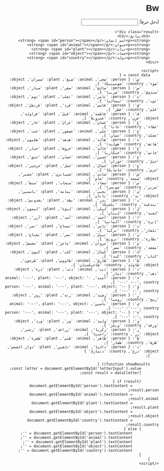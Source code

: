 <!DOCTYPE html>
<html lang="ar">
<head>
    <meta charset="UTF-8">
    <meta name="viewport" content="width=device-width, initial-scale=1.0">
    <title>ABAAS BW </title>
    <style>
        body {
            font-family: Arial, sans-serif;
            direction: rtl;
            text-align: right;
        }
        .result {
            margin-top: 10px;
        }
    </style>
</head>
<body>
    <h1>Bw </h1>
    <label for="letterInput">أدخل حرفاً:</label>
    <input type="text" id="letterInput" maxlength="1" oninput="showResults()">
    
    <div class="result">
        <h3>نتائج:</h3>
        <p><strong>اسم إنسان:</strong> <span id="person"></span></p>
        <p><strong>حيوان:</strong> <span id="animal"></span></p>
        <p><strong>نبات:</strong> <span id="plant"></span></p>
        <p><strong>جماد:</strong> <span id="object"></span></p>
        <p><strong>دولة:</strong> <span id="country"></span></p>
    </div>

    <script>
        const data = {
            'ض': { person: 'ضحى', animal: 'ضبع', plant: 'ضمران', object: 'ضوء', country: 'ضومينيكا' },
            'ص': { person: 'صالح', animal: 'صقر', plant: 'صبار', object: 'صندوق', country: 'صربيا' },
            'ث': { person: 'ثامر', animal: 'ثعلب', plant: 'ثوم', object: 'ثوب', country: 'ثيساليا' },
            'ق': { person: 'قاسم', animal: 'قرد', plant: 'قرنفل', object: 'قلم', country: 'قطر' },
            'ف': { person: 'فاطمة', animal: 'فيل', plant: 'فراولة', object: 'فرن', country: 'فنزويلا' },
            'غ': { person: 'غسان', animal: 'غزال', plant: 'غار', object: 'غطاء', country: 'غانا' },
            'ع': { person: 'علي', animal: 'عصفور', plant: 'عنب', object: 'عجلة', country: 'عمان' },
            'ه': { person: 'هالة', animal: 'هدهد', plant: 'هليون', object: 'هاتف', country: 'هولندا' },
            'خ': { person: 'خالد', animal: 'خروف', plant: 'خيار', object: 'خاتم', country: 'خنكاريا' },
            'ح': { person: 'حسين', animal: 'حصان', plant: 'حبق', object: 'حبل', country: 'حوران' },
            'ج': { person: 'جمال', animal: 'جمل', plant: 'جرجير', object: 'جرس', country: 'جامايكا' },
            'ش': { person: 'شادي', animal: 'شمبانزي', plant: 'شعير', object: 'شمعة', country: 'شام' },
            'س': { person: 'سعاد', animal: 'سنجاب', plant: 'سنط', object: 'سرير', country: 'سويسرا' },
            'ي': { person: 'يحيى', animal: 'يمامة', plant: 'ياسمين', object: 'يد', country: 'يابان' },
            'ب': { person: 'بدر', animal: 'بطة', plant: 'بقدونس', object: 'بندقية', country: 'بلجيكا' },
            'ل': { person: 'ليلى', animal: 'لبؤة', plant: 'ليمون', object: 'لعبة', country: 'لبنان' },
            'ا': { person: 'أحمد', animal: 'أسد', plant: 'أرز', object: 'إبرة', country: 'ألمانيا' },
            'ت': { person: 'تامر', animal: 'تمساح', plant: 'تمر', object: 'تلفاز', country: 'تركيا' },
            'ن': { person: 'نبيل', animal: 'نسر', plant: 'نعناع', object: 'نظارة', country: 'نرويج' },
            'م': { person: 'مروان', animal: 'ماعز', plant: 'مشمش', object: 'مقعد', country: 'مصر' },
            'ك': { person: 'كمال', animal: 'كلب', plant: 'كيوي', object: 'كتاب', country: 'كندا' },
            'ط': { person: 'طارق', animal: 'طاووس', plant: 'طرخون', object: 'طاولة', country: 'طاجيكستان' },
            'ذ': { person: 'ذيب', animal: 'ذئب', plant: 'ذرة', object: 'ذهب', country: 'ذمار' },
            'ء': { person: 'آمنة', animal: '---', plant: '---', object: '---', country: '---' },
            'ؤ': { person: '---', animal: '---', plant: '---', object: '---', country: '---' },
            'ر': { person: 'رشيد', animal: 'رنة', plant: 'روز', object: 'رمح', country: 'روسيا' },
            'ى': { person: 'ياسين', animal: '---', plant: '---', object: '---', country: '---' },
            'ة': { person: '---', animal: '---', plant: '---', object: '---', country: '---' },
            'و': { person: 'وليد', animal: 'وز', plant: 'ورد', object: 'ورقة', country: 'ويلز' },
            'ز': { person: 'زكريا', animal: 'زرافة', plant: 'زعتر', object: 'زر', country: 'زامبيا' },
            'ظ': { person: 'ظاهر', animal: 'ظبي', plant: 'ظفرة', object: 'ظرف', country: 'ظفار' },
            'د': { person: 'داليا', animal: 'دلفين', plant: 'دوار الشمس', object: 'درع', country: 'دنمارك' }
        };

        function showResults() {
            const letter = document.getElementById('letterInput').value;
            const result = data[letter];

            if (result) {
                document.getElementById('person').textContent = result.person;
                document.getElementById('animal').textContent = result.animal;
                document.getElementById('plant').textContent = result.plant;
                document.getElementById('object').textContent = result.object;
                document.getElementById('country').textContent = result.country;
            } else {
                document.getElementById('person').textContent = '';
                document.getElementById('animal').textContent = '';
                document.getElementById('plant').textContent = '';
                document.getElementById('object').textContent = '';
                document.getElementById('country').textContent = '';
            }
        }
    </script>
</body>
</html>
